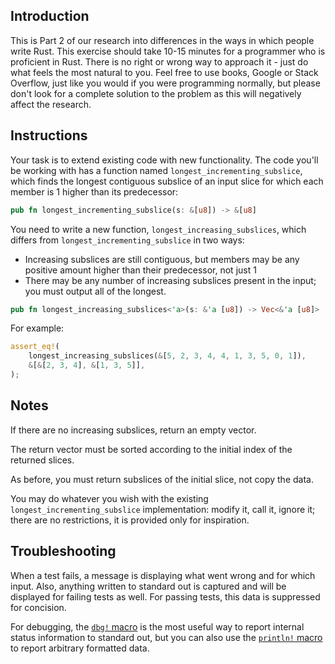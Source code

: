 ## Introduction

This is Part 2 of our research into differences in the ways in which people write Rust. This exercise should take 10-15 minutes for a programmer who is proficient in Rust. There is no right or wrong way to approach it - just do what feels the most natural to you. Feel free to use books, Google or Stack Overflow, just like you would if you were programming normally, but please don't look for a complete solution to the problem as this will negatively affect the research.

## Instructions

Your task is to extend existing code with new functionality. The code you'll be working with has a function named `longest_incrementing_subslice`, which finds the longest contiguous subslice of an input slice for which each member is 1 higher than its predecessor:

```rust
pub fn longest_incrementing_subslice(s: &[u8]) -> &[u8]
```

You need to write a new function, `longest_increasing_subslices`, which differs from `longest_incrementing_subslice` in two ways:

- Increasing subslices are still contiguous, but members may be any positive amount higher than their predecessor, not just 1
- There may be any number of increasing subslices present in the input; you must output all of the longest.

```rust
pub fn longest_increasing_subslices<'a>(s: &'a [u8]) -> Vec<&'a [u8]>
```

For example:

```rust
assert_eq!(
    longest_increasing_subslices(&[5, 2, 3, 4, 4, 1, 3, 5, 0, 1]),
    &[&[2, 3, 4], &[1, 3, 5]],
);
```

## Notes

If there are no increasing subslices, return an empty vector.

The return vector must be sorted according to the initial index of the returned slices.

As before, you must return subslices of the initial slice, not copy the data.

You may do whatever you wish with the existing `longest_incrementing_subslice` implementation: modify it, call it, ignore it; there are no restrictions, it is provided only for inspiration.

## Troubleshooting

When a test fails, a message is displaying what went wrong and for which input. Also, anything written to standard out is captured and will be displayed for failing tests as well. For passing tests, this data is suppressed for concision.

For debugging, the [`dbg!` macro](https://doc.rust-lang.org/std/macro.dbg.html) is the most useful way to report internal status information to standard out, but you can also use the [`println!` macro](https://doc.rust-lang.org/std/macro.println.html) to report arbitrary formatted data.
